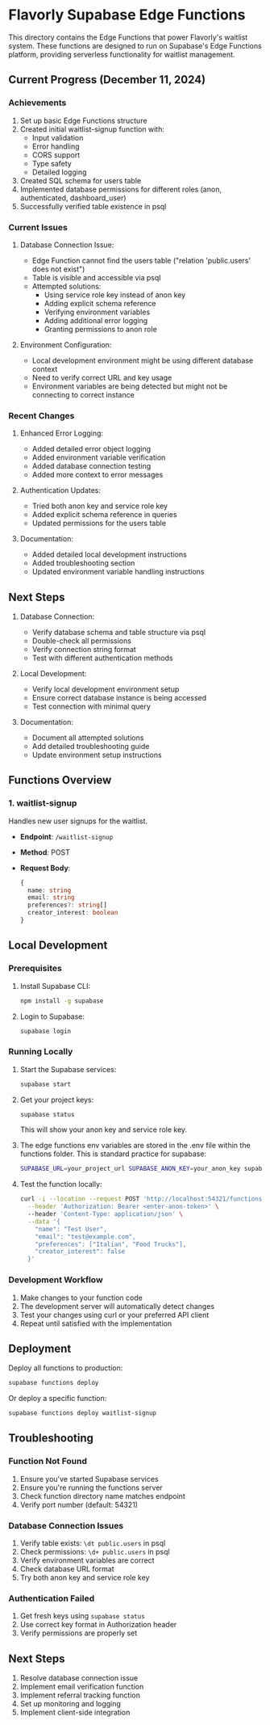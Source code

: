 # Flavorly Supabase Edge Functions

This directory contains the Edge Functions that power Flavorly's waitlist system. These functions are designed to run on Supabase's Edge Functions platform, providing serverless functionality for waitlist management.

## Current Progress (December 11, 2024)

### Achievements

1. Set up basic Edge Functions structure
2. Created initial waitlist-signup function with:
   - Input validation
   - Error handling
   - CORS support
   - Type safety
   - Detailed logging
3. Created SQL schema for users table
4. Implemented database permissions for different roles (anon, authenticated, dashboard_user)
5. Successfully verified table existence in psql

### Current Issues

1. Database Connection Issue:
   - Edge Function cannot find the users table ("relation 'public.users' does not exist")
   - Table is visible and accessible via psql
   - Attempted solutions:
     - Using service role key instead of anon key
     - Adding explicit schema reference
     - Verifying environment variables
     - Adding additional error logging
     - Granting permissions to anon role

2. Environment Configuration:
   - Local development environment might be using different database context
   - Need to verify correct URL and key usage
   - Environment variables are being detected but might not be connecting to correct instance

### Recent Changes

1. Enhanced Error Logging:
   - Added detailed error object logging
   - Added environment variable verification
   - Added database connection testing
   - Added more context to error messages

2. Authentication Updates:
   - Tried both anon key and service role key
   - Added explicit schema reference in queries
   - Updated permissions for the users table

3. Documentation:
   - Added detailed local development instructions
   - Added troubleshooting section
   - Updated environment variable handling instructions

## Next Steps

1. Database Connection:
   - Verify database schema and table structure via psql
   - Double-check all permissions
   - Verify connection string format
   - Test with different authentication methods

2. Local Development:
   - Verify local development environment setup
   - Ensure correct database instance is being accessed
   - Test connection with minimal query

3. Documentation:
   - Document all attempted solutions
   - Add detailed troubleshooting guide
   - Update environment setup instructions

## Functions Overview

### 1. waitlist-signup

Handles new user signups for the waitlist.

- **Endpoint**: `/waitlist-signup`
- **Method**: POST
- **Request Body**:

  ```typescript
  {
    name: string
    email: string
    preferences?: string[]
    creator_interest: boolean
  }
  ```

## Local Development

### Prerequisites

1. Install Supabase CLI:

   ```bash
   npm install -g supabase
   ```

2. Login to Supabase:

   ```bash
   supabase login
   ```

### Running Locally

1. Start the Supabase services:

   ```bash
   supabase start
   ```

2. Get your project keys:

   ```bash
   supabase status
   ```

   This will show your anon key and service role key.

3. The edge functions env variables are stored in the .env file within the functions folder.  This is standard practice for supabase:

   ```bash
   SUPABASE_URL=your_project_url SUPABASE_ANON_KEY=your_anon_key supabase functions serve
   ```

4. Test the function locally:

   ```bash
   curl -i --location --request POST 'http://localhost:54321/functions/v1/waitlist-signup' \
     --header 'Authorization: Bearer <enter-anon-token>' \ 
     --header 'Content-Type: application/json' \
     --data '{
       "name": "Test User",
       "email": "test@example.com",
       "preferences": ["Italian", "Food Trucks"],
       "creator_interest": false
     }'
   ```

### Development Workflow

1. Make changes to your function code
2. The development server will automatically detect changes
3. Test your changes using curl or your preferred API client
4. Repeat until satisfied with the implementation

## Deployment

Deploy all functions to production:

```bash
supabase functions deploy
```

Or deploy a specific function:

```bash
supabase functions deploy waitlist-signup
```

## Troubleshooting

### Function Not Found

1. Ensure you've started Supabase services
2. Ensure you're running the functions server
3. Check function directory name matches endpoint
4. Verify port number (default: 54321)

### Database Connection Issues

1. Verify table exists: `\dt public.users` in psql
2. Check permissions: `\d+ public.users` in psql
3. Verify environment variables are correct
4. Check database URL format
5. Try both anon key and service role key

### Authentication Failed

1. Get fresh keys using `supabase status`
2. Use correct key format in Authorization header
3. Verify permissions are properly set

## Next Steps

1. Resolve database connection issue
2. Implement email verification function
3. Implement referral tracking function
4. Set up monitoring and logging
5. Implement client-side integration

